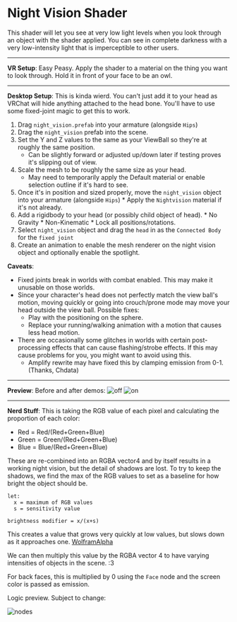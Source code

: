 # Night Vision Shader
This shader will let you see at very low light levels when you look through an object with the shader applied.  You can see in complete darkness with a very low-intensity light that is imperceptible to other users.

---

**VR Setup**: Easy Peasy.  Apply the shader to a material on the thing you want to look through.  Hold it in front of your face to be an owl.

---

**Desktop Setup**: This is kinda wierd.  You can't just add it to your head as VRChat will hide anything attached to the head bone.  You'll have to use some fixed-joint magic to get this to work.

1. Drag `night_vision.prefab` into your armature (alongside `Hips`)
  1. Drag the `night_vision` prefab into the scene.
  2. Set the Y and Z values to the same as your ViewBall so they're at roughly the same position.
     * Can be slightly forward or adjusted up/down later if testing proves it's slipping out of view.
  3. Scale the mesh to be roughly the same size as your head.
     * May need to temporarily apply the Default material or enable selection outline if it's hard to see.
  4. Once it's in position and sized properly, move the `night_vision` object into your armature (alongside `Hips`)
    * Apply the `Nightvision` material if it's not already.
  5. Add a rigidbody to your head (or possibly child object of head).
    * No Gravity
    * Non-Kinematic
    * Lock all positions/rotations.
  6. Select `night_vision` object and drag the `head` in as the `Connected Body` for the `fixed joint`
  7. Create an animation to enable the mesh renderer on the night vision object and optionally enable the spotlight.

**Caveats**:
* Fixed joints break in worlds with combat enabled.  This may make it unusable on those worlds.
* Since your character's head does not perfectly match the view ball's motion, moving quickly or going into crouch/prone mode may move your head outside the view ball. Possible fixes:
  * Play with the positioning on the sphere.
  * Replace your running/walking animation with a motion that causes less head motion.
* There are occasionally some glitches in worlds with certain post-processing effects that can cause flashing/strobe effects.  If this may cause problems for you, you might want to avoid using this.
  * Amplify rewrite may have fixed this by clamping emission from 0-1. (Thanks, Chdata)

---

**Preview**: Before and after demos:
![off](https://i.imgur.com/DOkOY2W.png)
![on](https://i.imgur.com/sJ0WmT7.png)

---

**Nerd Stuff**:
This is taking the RGB value of each pixel and calculating the proportion of each color:
* Red = Red/(Red+Green+Blue)
* Green = Green/(Red+Green+Blue)
* Blue = Blue/(Red+Green+Blue)

These are re-combined into an RGBA vector4 and by itself results in a working night vision, but the detail of shadows are lost. To try to keep the shadows, we find the max of the RGB values to set as a baseline for how bright the object should be.

```
let:
  x = maximum of RGB values
  s = sensitivity value

brightness modifier = x/(x+s)
```
This creates a value that grows very quickly at low values, but slows down as it approaches one. [WolframAlpha](https://www.wolframalpha.com/input/?i=graph+x%2F%28x%2B.1%29+from+0+to+1)

We can then multiply this value by the RGBA vector 4 to have varying intensities of objects in the scene. :3

For back faces, this is multiplied by 0 using the `Face` node and the screen color is passed as emission.

Logic preview.  Subject to change:

![nodes](https://i.imgur.com/bnrNRcJ.png)
